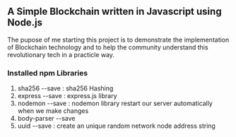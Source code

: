 ## A Simple Blockchain written in Javascript using Node.js
The pupose of me starting this project is to demonstrate the implementation of Blockchain technology and to help the community understand this revolutionary tech in a practicle way.

### Installed npm Libraries
1. sha256 --save   : sha256 Hashing <br />
2. express --save  : express.js library <br />
3. nodemon --save  : nodemon library restart our server automatically when we make changes <br />
4. body-parser --save <br />
5. uuid --save : create an unique random network node address string <br />
